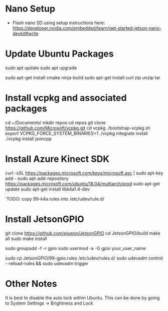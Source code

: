 # Nano Setup
- Flash nano SD using setup instructions here: https://developer.nvidia.com/embedded/learn/get-started-jetson-nano-devkit#write

# Update Ubuntu Packages
sudo apt update
sudo apt upgrade

sudo apt-get install cmake ninja-build
sudo apt-get install curl zip unzip tar

# Install vcpkg and associated packages
cd ~/Documents/
mkdir repos
cd repos
git clone https://github.com/Microsoft/vcpkg.git
cd vcpkg
./bootstrap-vcpkg.sh
export VCPKG_FORCE_SYSTEM_BINARIES=1
./vcpkg integrate install
./vcpkg install jsoncpp


# Install Azure Kinect SDK
curl -sSL https://packages.microsoft.com/keys/microsoft.asc | sudo apt-key add -
sudo apt-add-repository https://packages.microsoft.com/ubuntu/18.04/multiarch/prod
sudo apt-get update
sudo apt-get install libk4a1.4-dev

'TODO: copy 99-k4a.rules into /etc/udev/rule.d/

# Install JetsonGPIO
git clone https://github.com/pjueon/JetsonGPIO
cd JetsonGPIO/build
make all
sudo make install

sudo groupadd -f -r gpio
sudo usermod -a -G gpio your_user_name

sudo cp JetsonGPIO/99-gpio.rules /etc/udev/rules.d/
sudo udevadm control --reload-rules && sudo udevadm trigger

# Other Notes
It is best to disable the auto lock within Ubuntu. This can be done by going to System Settings -> Brightness and Lock